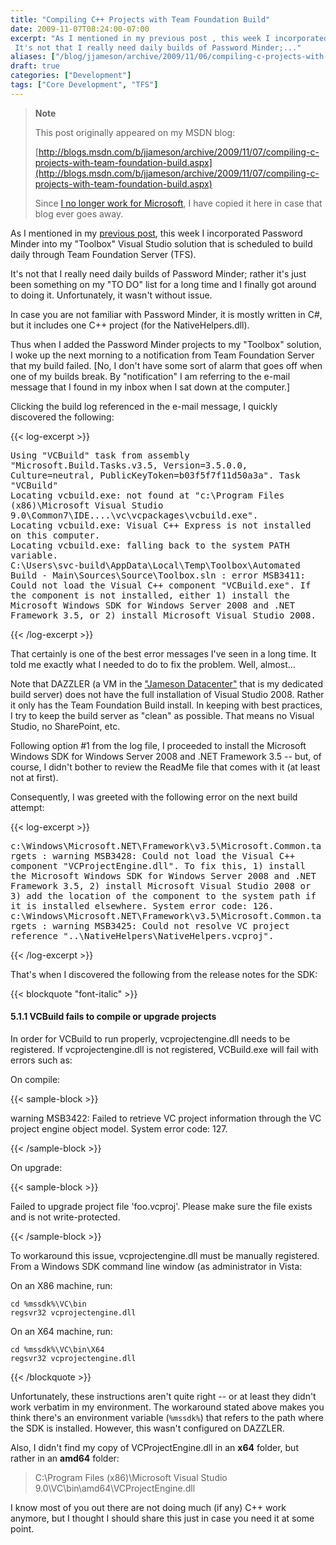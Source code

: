 ```yaml
---
title: "Compiling C++ Projects with Team Foundation Build"
date: 2009-11-07T08:24:00-07:00
excerpt: "As I mentioned in my previous post , this week I incorporated Password Minder into my \"Toolbox\" Visual Studio solution that is scheduled to build daily through Team Foundation Server (TFS). 
 It's not that I really need daily builds of Password Minder;..."
aliases: ["/blog/jjameson/archive/2009/11/06/compiling-c-projects-with-team-foundation-build.aspx", "/blog/jjameson/archive/2009/11/07/compiling-c-projects-with-team-foundation-build.aspx"]
draft: true
categories: ["Development"]
tags: ["Core Development", "TFS"]
---
```


> **Note**
>
> This post originally appeared on my MSDN blog:
>
> [http://blogs.msdn.com/b/jjameson/archive/2009/11/07/compiling-c-projects-with-team-foundation-build.aspx](http://blogs.msdn.com/b/jjameson/archive/2009/11/07/compiling-c-projects-with-team-foundation-build.aspx)
>
> Since
> [I no longer work for Microsoft](/blog/jjameson/2011/09/02/last-day-with-microsoft),
> I have copied it here in case that blog ever goes away.

As I mentioned in my
[previous post](/blog/jjameson/2009/11/07/using-password-minder-to-manage-your-passwords),
this week I incorporated Password Minder into my "Toolbox" Visual Studio
solution that is scheduled to build daily through Team Foundation Server (TFS).

It's not that I really need daily builds of Password Minder; rather it's just
been something on my "TO DO" list for a long time and I finally got around to
doing it. Unfortunately, it wasn't without issue.

In case you are not familiar with Password Minder, it is mostly written in C#,
but it includes one C++ project (for the NativeHelpers.dll).

Thus when I added the Password Minder projects to my "Toolbox" solution, I woke
up the next morning to a notification from Team Foundation Server that my build
failed. [No, I don't have some sort of alarm that goes off when one of my builds
break. By "notification" I am referring to the e-mail message that I found in my
inbox when I sat down at the computer.]

Clicking the build log referenced in the e-mail message, I quickly discovered
the following:

{{< log-excerpt >}}

<samp> Using "VCBuild" task from assembly "Microsoft.Build.Tasks.v3.5,
Version=3.5.0.0, Culture=neutral, PublicKeyToken=b03f5f7f11d50a3a". Task
"VCBuild"<br> Locating vcbuild.exe: not found at "c:\Program Files
(x86)\Microsoft Visual Studio
9.0\Common7\IDE\..\..\vc\vcpackages\vcbuild.exe".<br> Locating vcbuild.exe:
Visual C++ Express is not installed on this computer.<br> Locating vcbuild.exe:
falling back to the system PATH variable.<br>
C:\Users\svc-build\AppData\Local\Temp\Toolbox\Automated Build -
Main\Sources\Source\Toolbox.sln : error MSB3411: Could not load the Visual C++
component "VCBuild.exe". If the component is not installed, either 1) install
the Microsoft Windows SDK for Windows Server 2008 and .NET Framework 3.5, or 2)
install Microsoft Visual Studio 2008.</samp>

{{< /log-excerpt >}}

That certainly is one of the best error messages I've seen in a long time. It
told me exactly what I needed to do to fix the problem. Well, almost...

Note that DAZZLER (a VM in the
["Jameson Datacenter"](/blog/jjameson/2009/09/14/the-jameson-datacenter) that is
my dedicated build server) does not have the full installation of Visual Studio
2008. Rather it only has the Team Foundation Build install. In keeping with best
practices, I try to keep the build server as "clean" as possible. That means no
Visual Studio, no SharePoint, etc.

Following option #1 from the log file, I proceeded to install the Microsoft
Windows SDK for Windows Server 2008 and .NET Framework 3.5 -- but, of course, I
didn't bother to review the ReadMe file that comes with it (at least not at
first).

Consequently, I was greeted with the following error on the next build attempt:

{{< log-excerpt >}}

<samp> c:\Windows\Microsoft.NET\Framework\v3.5\Microsoft.Common.targets :
warning MSB3428: Could not load the Visual C++ component "VCProjectEngine.dll".
To fix this, 1) install the Microsoft Windows SDK for Windows Server 2008 and
.NET Framework 3.5, 2) install Microsoft Visual Studio 2008 or 3) add the
location of the component to the system path if it is installed elsewhere.
System error code: 126.<br>
c:\Windows\Microsoft.NET\Framework\v3.5\Microsoft.Common.targets : warning
MSB3425: Could not resolve VC project reference
"..\NativeHelpers\NativeHelpers.vcproj".</samp>

{{< /log-excerpt >}}

That's when I discovered the following from the release notes for the SDK:

{{< blockquote "font-italic" >}}

#### 5.1.1 VCBuild fails to compile or upgrade projects

In order for VCBuild to run properly, vcprojectengine.dll needs to be
registered. If vcprojectengine.dll is not registered, VCBuild.exe will fail with
errors such as:

On compile:

{{< sample-block >}}

warning MSB3422: Failed to retrieve VC project information through the VC
project engine object model. System error code: 127.

{{< /sample-block >}}

On upgrade:

{{< sample-block >}}

Failed to upgrade project file 'foo.vcproj'. Please make sure the file exists
and is not write-protected.

{{< /sample-block >}}

To workaround this issue, vcprojectengine.dll must be manually registered. From
a Windows SDK command line window (as administrator in Vista:

On an X86 machine, run:

```
cd %mssdk%\VC\bin
regsvr32 vcprojectengine.dll
```

On an X64 machine, run:

```
cd %mssdk%\VC\bin\X64
regsvr32 vcprojectengine.dll
```

{{< /blockquote >}}

Unfortunately, these instructions aren't quite right -- or at least they didn't
work verbatim in my environment. The workaround stated above makes you think
there's an environment variable (`%mssdk%`) that refers to the path where the
SDK is installed. However, this wasn't configured on DAZZLER.

Also, I didn't find my copy of VCProjectEngine.dll in an **x64** folder, but
rather in an **amd64** folder:

> C:\Program Files (x86)\Microsoft Visual Studio 9.0\VC\bin\amd64\VCProjectEngine.dll

I know most of you out there are not doing much (if any) C++ work anymore, but I
thought I should share this just in case you need it at some point.


